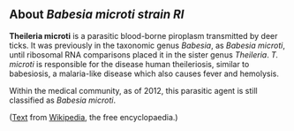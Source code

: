 About *Babesia microti strain RI* 
---------------------------------



**Theileria microti** is a parasitic blood-borne piroplasm transmitted
by deer ticks. It was previously in the taxonomic genus *Babesia*, as
*Babesia microti*, until ribosomal RNA comparisons placed it in the
sister genus *Theileria*. *T. microti* is responsible for the disease
human theileriosis, similar to babesiosis, a malaria-like disease which
also causes fever and hemolysis.

Within the medical community, as of 2012, this parasitic agent is still
classified as *Babesia microti*.

([Text](https://en.wikipedia.org/wiki/Theileria_microti) from
[Wikipedia](http://en.wikipedia.org/), the free encyclopaedia.)
